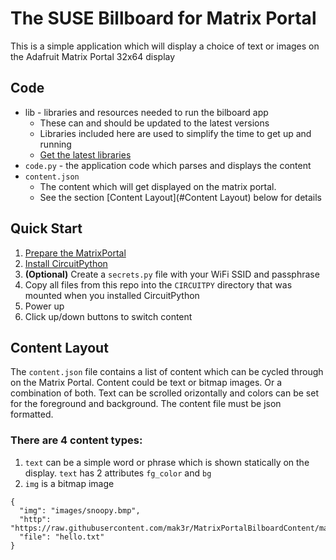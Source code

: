 # The SUSE Billboard for Matrix Portal
This is a simple application which will display a choice of text or images on the Adafruit Matrix Portal 32x64 display

## Code

* lib - libraries and resources needed to run the bilboard app
    - These can and should be updated to the latest versions 
    - Libraries included here are used to simplify the time to get up and running 
    - [Get the latest libraries](https://learn.adafruit.com/welcome-to-circuitpython/circuitpython-libraries)
* `code.py` - the application code which parses and displays the content
* `content.json` 
    - The content which will get displayed on the matrix portal.
    - See the section [Content Layout](#Content Layout) below for details

## Quick Start
1. [Prepare the MatrixPortal](https://learn.adafruit.com/matrix-portal-new-guide-scroller/prep-the-matrixportal)
1. [Install CircuitPython](https://learn.adafruit.com/matrix-portal-new-guide-scroller/install-circuitpython)
1. **(Optional)** Create a `secrets.py` file with your WiFi SSID and passphrase
1. Copy all files from this repo into the `CIRCUITPY` directory that was mounted when you installed CircuitPython
1. Power up
1. Click up/down buttons to switch content

## Content Layout
The `content.json` file contains a list of content which can be cycled through on the Matrix Portal. Content could be text or bitmap images. Or a combination of both. Text can be scrolled orizontally and colors can be set for the foreground and background. The content file must be json formatted.

### There are 4 content types:

1. `text` can be a simple word or phrase which is shown statically on the display. `text` has 2 attributes `fg_color` and `bg`
2. `img` is a bitmap image 

```
{
  "img": "images/snoopy.bmp",
  "http": "https://raw.githubusercontent.com/mak3r/MatrixPortalBilboardContent/main/hello.json",
  "file": "hello.txt"
}
```